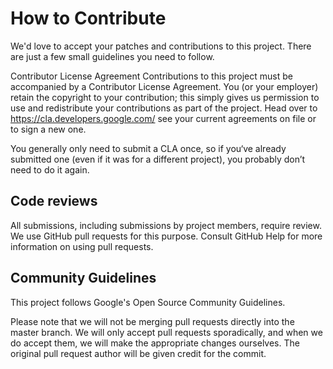 # How to Contribute

We'd love to accept your patches and contributions to this project. There are
just a few small guidelines you need to follow.

Contributor License Agreement Contributions to this project must be accompanied
by a Contributor License Agreement. You (or your employer) retain the copyright
to your contribution; this simply gives us permission to use and redistribute
your contributions as part of the project. Head over to
<https://cla.developers.google.com/> see your current agreements on file or to
sign a new one.

You generally only need to submit a CLA once, so if you‘ve already submitted one
(even if it was for a different project), you probably don’t need to do it
again.

## Code reviews

All submissions, including submissions by project members, require review. We
use GitHub pull requests for this purpose. Consult GitHub Help for more
information on using pull requests.

## Community Guidelines

This project follows Google's Open Source Community Guidelines.

Please note that we will not be merging pull requests directly into the master
branch. We will only accept pull requests sporadically, and when we do accept
them, we will make the appropriate changes ourselves. The original pull request
author will be given credit for the commit.
